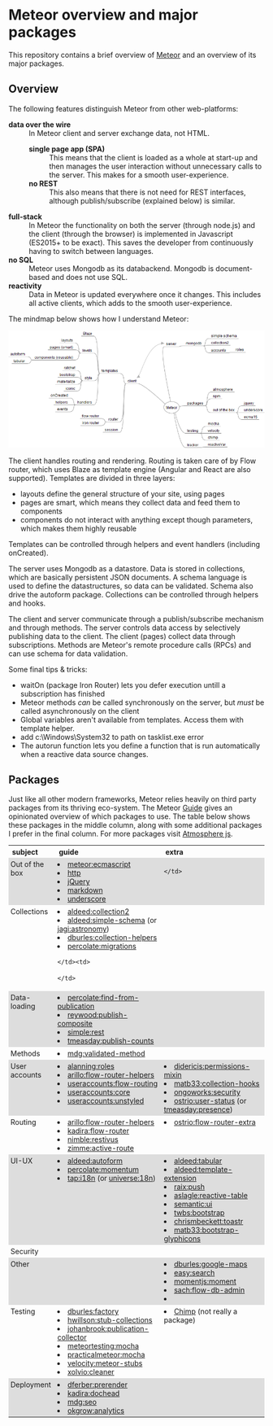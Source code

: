 <style>
td {vertical-align: top; padding: 3pt;}
th {text-align: left}
tr:nth-child(even) {background: #ddd}
dt {font-weight: bold}
</style>

<title>Meteor overview and major packages</title>
<h1>Meteor overview and major packages</h1>

This repository contains a brief overview of <a href="http://meteor.com">Meteor</a> and an overview of its major packages.

<h2>Overview</h2>

The following features distinguish Meteor from other web-platforms:
<dl>
    <dt>data over the wire</dt><dd>In Meteor client and server exchange data, not HTML.
    <dl>
        <dt>single page app (SPA)</dt><dd>This means that the client is loaded as a whole at start-up and then manages the user interaction without unnecessary calls to the server. This makes for a smooth user-experience.</dd>
        <dt>no REST</dt><dd>This also means that there is not need for REST interfaces, although publish/subscribe (explained below) is similar.</dd>
    </dl></dd>
    <dt>full-stack</dt><dd>In Meteor the functionality on both the server (through node.js) and the client (through the browser) is implemented in Javascript (ES2015+ to be exact). This saves the developer from continuously having to switch between languages.</dd>
    <dt>no SQL</dt><dd>Meteor uses Mongodb as its databackend. Mongodb is document-based and does not use SQL.</dd>
    <dt>reactivity</dt><dd>Data in Meteor is updated everywhere once it changes. This includes all active clients, which adds to the smooth user-experience.</dd>
</dl>

<p>The mindmap below shows how I understand Meteor:</p>

<img src="Meteor.png"/>

<p>The client handles routing and rendering. Routing is taken care of by Flow router, which uses Blaze as template engine (Angular and React are also supported). Templates are divided in three layers:
<ul>
    <li>layouts define the general structure of your site, using pages</li>
    <li>pages are smart, which means they collect data and feed them to components</li>
    <li>components do not interact with anything except though parameters, which makes them highly reusable</li>
</ul>

Templates can be controlled through helpers and event handlers (including onCreated).</p>

<p>The server uses Mongodb as a datastore. Data is stored in collections, which are basically persistent JSON documents. A schema language is used to define the datastructures, so data can be validated. Schema also drive the autoform package. Collections can be controlled through helpers and hooks.</p>

<p>The client and server communicate through a publish/subscribe mechanism and through methods. The server controls data access by selectively publishing data to the client. The client (pages) collect data through subscriptions. Methods are Meteor's remote procedure calls (RPCs) and can use schema for data validation.</p>

<p>Some final tips & tricks:
<ul>
    <li>waitOn (package Iron Router) lets you defer execution untill a subscription has finished</li>
    <li>Meteor methods <i>can</i> be called synchronously on the server, but <i>must</i> be called asynchronously  on the client</li>
    <li>Global variables aren't available from templates. Access them with template helper.</li>
    <li>add c:\Windows\System32 to path on tasklist.exe error</li>
    <li>The autorun function lets you define a function that is run automatically when a reactive data source changes.</li>
    </ul>
</ul></p>

<h2>Packages</h2>

Just like all other modern frameworks, Meteor relies heavily on third party packages from its thriving eco-system. The Meteor <a href="http://guide.meteor.com">Guide</a> gives an opinionated overview of which packages to use. The table below shows these packages in the middle column, along with some additional packages I prefer in the final column. For more packages visit <a href="https://atmospherejs.com/packages/most-used">Atmosphere js</a>.

<table id="packages">
<tr><th>subject</th><th>guide</th><th>extra</th></tr>

<tr><td>Out of the box</td>
    <td>
        <li><a href="http://atmospherejs.com/meteor/ecmascript">meteor:ecmascript</a></li>
        <li><a href="https://docs.meteor.com/api/http.html">http</a></li>
        <li><a href="https://docs.meteor.com/packages/jquery.html">jQuery</a></li>
        <li><a href="https://docs.meteor.com/packages/markdown.html">markdown</a></li>
        <li><a href="https://docs.meteor.com/packages/underscore.html">underscore</a></li>
    </td><td>

    </td>
</tr>
<tr><td>Collections</td><td>
    <li><a href="http://atmospherejs.com/aldeed/collection2">aldeed:collection2</a></li>
    <li><a href="http://atmospherejs.com/aldeed/simple-schema">aldeed:simple-schema</a> (or <a href="http://atmospherejs.com/jagi/astronomy">jagi:astronomy</a>)</li>
    <li><a href="http://atmospherejs.com/dburles/collection-helpers">dburles:collection-helpers</a></li>
    <li><a href="http://atmospherejs.com/percolate/migrations">percolate:migrations</a></li>

    </td><td>

    </td>
</tr>
<tr><td>Data-loading</td><td>
<li><a href="http://atmospherejs.com/percolate/find-from-publication">percolate:find-from-publication</a></li>
<li><a href="http://atmospherejs.com/reywood/publish-composite">reywood:publish-composite</a></li>
<li><a href="http://atmospherejs.com/simple/rest">simple:rest</a></li>
<li><a href="http://atmospherejs.com/tmeasday/publish-counts">tmeasday:publish-counts</a></li>

</td><td>

</td></tr>
<tr><td>Methods</td><td>
<li><a href="https://atmospherejs.com/mdg/validated-method">mdg:validated-method</a></li>

</td><td>

</td></tr>
<tr><td>User accounts</td><td>
<li><a href="http://atmospherejs.com/alanning/roles">alanning:roles</a></li>
<li><a href="http://atmospherejs.com/arillo/flow-router-helpers">arillo:flow-router-helpers</a></li>
<li><a href="http://atmospherejs.com/useraccounts/flow-routing">useraccounts:flow-routing</a></li>
<li><a href="http://atmospherejs.com/useraccounts/core">useraccounts:core</a></li>
<li><a href="http://atmospherejs.com/useraccounts/unstyled">useraccounts:unstyled</a></li>

</td><td>
<li><a href="http://atmospherejs.com/didericis/permissions-mixin">didericis:permissions-mixin</a></li>
<li><a href="http://atmospherejs.com/matb33/collection-hooks">matb33:collection-hooks</a></li>
<li><a href="http://atmospherejs.com/ongoworks/security">ongoworks:security</a></li>
<li><a href="http://atmospherejs.com/ostrio/user-status">ostrio:user-status</a> (or <a href="http://atmospherejs.com/tmeasday/presence">tmeasday:presence</a>)</li>

</td></tr>
<tr><td>Routing</td><td>
<li><a href="http://atmospherejs.com/arillo/flow-router-helpers">arillo:flow-router-helpers</a></li>
<li><a href="http://atmospherejs.com/kadira/flow-router">kadira:flow-router</a></li>
<li><a href="http://atmospherejs.com/nimble/restivus">nimble:restivus</a></li>
<li><a href="http://atmospherejs.com/zimme/active-route">zimme:active-route</a></li>

</td><td>
<li><a href="http://atmospherejs.com/ostrio/flow-router-extra">ostrio:flow-router-extra</a></li>

</td></tr>
<tr><td>UI-UX</td><td>
<li><a href="http://atmospherejs.com/aldeed/autoform">aldeed:autoform</a></li>
<li><a href="http://atmospherejs.com/percolate/momentum">percolate:momentum</a></li>
<li><a href="http://atmospherejs.com/tap/i18n">tap:i18n</a> (or <a href="http://atmospherejs.com/universe/18n">universe:18n</a>)</li>

</td><td>
<li><a href="http://atmospherejs.com/aldeed/tabular">aldeed:tabular</a></li>
<li><a href="http://atmospherejs.com/aldeed/template-extension">aldeed:template-extension</a></li>
<li><a href="http://atmospherejs.com/raix/push">raix:push</a></li>
<li><a href="http://atmospherejs.com/aslagle/reactive-table">aslagle:reactive-table</a></li>
<li><a href="http://atmospherejs.com/semantic/ui">semantic:ui</a></li>
<li><a href="http://atmospherejs.com/twbs/bootstrap">twbs:bootstrap</a></li>
<li><a href="http://atmospherejs.com/chrismbeckett/toastr">chrismbeckett:toastr</a></li>
<li><a href="http://atmospherejs.com/matb33:bootstrap-glyphicons">matb33:bootstrap-glyphicons</a></li>
</td></tr>
<tr><td>Security</td><td>

</td><td>

</td></tr>
<tr><td>Other</td><td>

</td><td>
<li><a href="http://atmospherejs.com/dburles/google-maps">dburles:google-maps</a></li>
<li><a href="http://atmospherejs.com/easy/search">easy:search</a></li>
<li><a href="http://atmospherejs.com/momentjs/moment">momentjs:moment</a></li>
<li><a href="http://atmospherejs.com/sach/flow-db-admin">sach:flow-db-admin</a></li>
<li></li>
</td></tr>
<tr><td>Testing</td><td>
<li><a href="http://atmospherejs.com/dburles/factory">dburles:factory</a></li>
<li><a href="http://atmospherejs.com/hwillson/stub-collections">hwillson:stub-collections</a></li>
<li><a href="http://atmospherejs.com/johanbrook/publication-collector">johanbrook:publication-collector</a></li>
<li><a href="http://atmospherejs.com/meteortesting/mocha">meteortesting:mocha</a></li>
<li><a href="http://atmospherejs.com/practicalmeteor/mocha">practicalmeteor:mocha</a></li>
<li><a href="http://atmospherejs.com/velocity/meteor-stubs">velocity:meteor-stubs</a></li>
<li><a href="http://atmospherejs.com/xolvio/cleaner">xolvio:cleaner</a></li>

</td><td>
<li><a href="https://chimp.readme.io/">Chimp</a> (not really a package)</li>

</td></tr>
<tr><td>Deployment</td><td>
<li><a href="http://atmospherejs.com/dferber/prerender">dferber:prerender</a></li>
<li><a href="http://atmospherejs.com/kadira/dochead">kadira:dochead</a></li>
<li><a href="http://atmospherejs.com/mdg/seo">mdg:seo</a></li>
<li><a href="http://atmospherejs.com/okgrow/analytics">okgrow:analytics</a></li>

</td><td>

</td></tr>
</table>